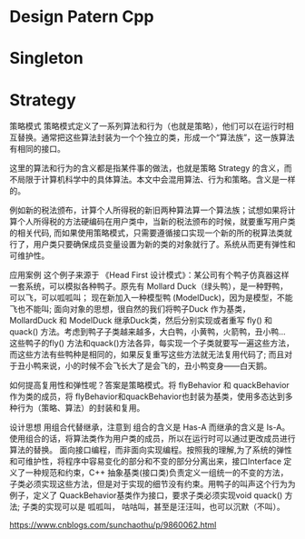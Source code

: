 # Design Patern Cpp

#   Singleton


#   Strategy
策略模式
策略模式定义了一系列算法和行为（也就是策略），他们可以在运行时相互替换。通常把这些算法封装为一个个独立的类，形成一个“算法族”，这一族算法有相同的接口。

这里的算法和行为的含义都是指某件事的做法，也就是策略 Strategy 的含义，而不局限于计算机科学中的具体算法。本文中会混用算法、行为和策略。含义是一样的。

例如新的税法颁布，计算个人所得税的新旧两种算法算一个算法族；试想如果将计算个人所得税的方法硬编码在用户类中，当新的税法颁布的时候，就要重写用户类的相关代码, 而如果使用策略模式，只需要遵循接口实现一个新的所的税算法类就行了，用户类只要确保成员变量设置为新的类的对象就行了。系统从而更有弹性和可维护性。

应用案例
这个例子来源于 《Head First 设计模式》：某公司有个鸭子仿真器这样一套系统，可以模拟各种鸭子。原先有 Mollard Duck（绿头鸭），是一种野鸭，可以飞，可以呱呱叫； 现在新加入一种模型鸭 (ModelDuck)，因为是模型，不能飞也不能叫; 面向对象的思想，很自然的我们将鸭子Duck 作为基类，MollardDuck 和 ModelDuck 继承Duck类，然后分别实现或者重写 fly() 和 quack() 方法。考虑到鸭子子类越来越多，大白鸭，小黄鸭，火箭鸭，丑小鸭... 这些鸭子的fly() 方法和quack()方法各异，每实现一个子类就要写一遍这些方法，而这些方法有些鸭种是相同的，如果反复重写这些方法就无法复用代码了; 而且对于丑小鸭来说，小的时候不会飞长大了是会飞的，丑小鸭变身——白天鹅。

如何提高复用性和弹性呢？答案是策略模式。将 flyBehavior 和 quackBehavior作为类的成员，将 flyBehavior和quackBehavior也封装为基类，使用多态达到多种行为（策略、算法）的封装和复用。 
 
设计思想
用组合代替继承，注意到 组合的含义是 Has-A 而继承的含义是 Is-A。使用组合的话，将算法类作为用户类的成员，所以在运行时可以通过更改成员进行算法的替换。
面向接口编程，而非面向实现编程。按照我的理解,为了系统的弹性和可维护性，将程序中容易变化的部分和不变的部分分离出来，接口Interface 定义了一种规范和约束，C++ 抽象基类(接口类)负责定义一组统一的不变的方法，子类必须实现这些方法，但是对于实现的细节没有约束。用鸭子的叫声这个行为为例子，定义了 QuackBehavior基类作为接口，要求子类必须实现void quack() 方法; 子类的实现可以是 呱呱叫， 咕咕叫，甚至是汪汪叫，也可以沉默（不叫）。

https://www.cnblogs.com/sunchaothu/p/9860062.html

